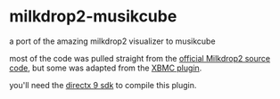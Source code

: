 # milkdrop2-musikcube
a port of the amazing milkdrop2 visualizer to musikcube

most of the code was pulled straight from the [official Milkdrop2 source code](https://sourceforge.net/projects/milkdrop2/), but some was adapted from the [XBMC plugin](https://github.com/oO-MrC-Oo/Milkdrop2-XBMC).

you'll need the [directx 9 sdk](https://www.microsoft.com/en-us/download/details.aspx?id=6812) to compile this plugin.
